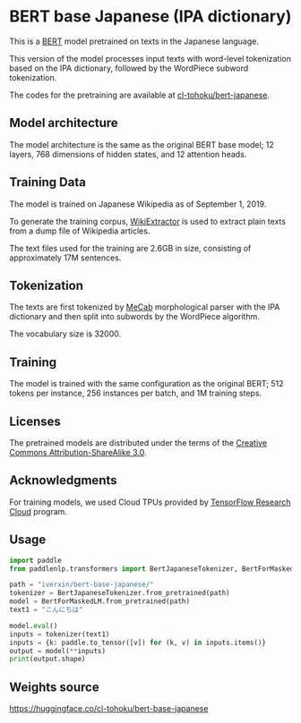 # BERT base Japanese (IPA dictionary)

This is a [BERT](https://github.com/google-research/bert) model pretrained on texts in the Japanese language.

This version of the model processes input texts with word-level tokenization based on the IPA dictionary, followed by the WordPiece subword tokenization.

The codes for the pretraining are available at [cl-tohoku/bert-japanese](https://github.com/cl-tohoku/bert-japanese/tree/v1.0).

## Model architecture

The model architecture is the same as the original BERT base model; 12 layers, 768 dimensions of hidden states, and 12 attention heads.

## Training Data

The model is trained on Japanese Wikipedia as of September 1, 2019.

To generate the training corpus, [WikiExtractor](https://github.com/attardi/wikiextractor) is used to extract plain texts from a dump file of Wikipedia articles.

The text files used for the training are 2.6GB in size, consisting of approximately 17M sentences.

## Tokenization

The texts are first tokenized by [MeCab](https://taku910.github.io/mecab/) morphological parser with the IPA dictionary and then split into subwords by the WordPiece algorithm.

The vocabulary size is 32000.

## Training

The model is trained with the same configuration as the original BERT; 512 tokens per instance, 256 instances per batch, and 1M training steps.

## Licenses

The pretrained models are distributed under the terms of the [Creative Commons Attribution-ShareAlike 3.0](https://creativecommons.org/licenses/by-sa/3.0/).

## Acknowledgments

For training models, we used Cloud TPUs provided by [TensorFlow Research Cloud](https://www.tensorflow.org/tfrc/) program.


## Usage
```python
import paddle
from paddlenlp.transformers import BertJapaneseTokenizer, BertForMaskedLM

path = "iverxin/bert-base-japanese/"
tokenizer = BertJapaneseTokenizer.from_pretrained(path)
model = BertForMaskedLM.from_pretrained(path)
text1 = "こんにちは"

model.eval()
inputs = tokenizer(text1)
inputs = {k: paddle.to_tensor([v]) for (k, v) in inputs.items()}
output = model(**inputs)
print(output.shape)
```


## Weights source
https://huggingface.co/cl-tohoku/bert-base-japanese
